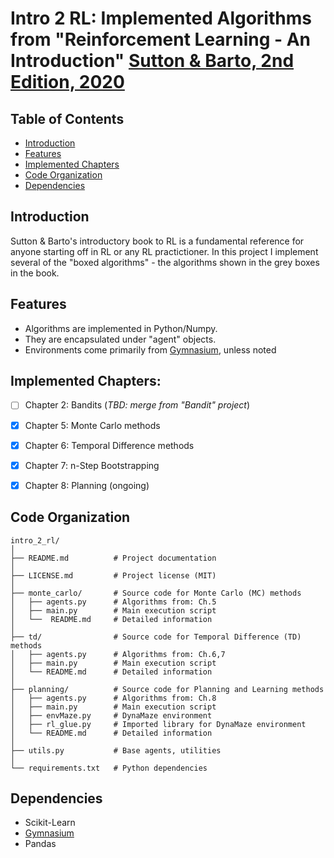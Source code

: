 [Sutton & Barto RL Book]: http://incompleteideas.net/book/RLbook2020.pdf
[Sutton & Barto, 2nd Edition, 2020]: http://incompleteideas.net/book/RLbook2020.pdf
[Gymnasium]: https://gymnasium.farama.org/

# Intro 2 RL: Implemented Algorithms from "Reinforcement Learning - An Introduction" [Sutton & Barto, 2nd Edition, 2020]

## Table of Contents
- [Introduction](#introduction)
- [Features](#features)
- [Implemented Chapters](#implemented-chapters)
- [Code Organization](#code-organization)
- [Dependencies](#dependencies)

## Introduction
Sutton & Barto's introductory book to RL is a fundamental reference for anyone starting off in RL or any RL practictioner. In this project I implement several of the "boxed algorithms" - the algorithms shown in the grey boxes in the book.

## Features
* Algorithms are implemented in Python/Numpy. 
* They are encapsulated under "agent" objects. 
* Environments come primarily from [Gymnasium], unless noted

## Implemented Chapters:
- [ ] Chapter 2: Bandits (_TBD: merge from "Bandit" project_)
- [x] Chapter 5: Monte Carlo methods
- [x] Chapter 6: Temporal Difference methods
- [x] Chapter 7: n-Step Bootstrapping
- [x] Chapter 8: Planning (ongoing)


## Code Organization
```
intro_2_rl/
│
├── README.md          # Project documentation
│
├── LICENSE.md         # Project license (MIT)
│
├── monte_carlo/       # Source code for Monte Carlo (MC) methods
│   ├── agents.py      # Algorithms from: Ch.5
│   ├── main.py        # Main execution script
│   └──  README.md     # Detailed information
│
├── td/                # Source code for Temporal Difference (TD) methods
│   ├── agents.py      # Algorithms from: Ch.6,7
│   ├── main.py        # Main execution script
│   └── README.md      # Detailed information
│
├── planning/          # Source code for Planning and Learning methods
│   ├── agents.py      # Algorithms from: Ch.8
│   ├── main.py        # Main execution script
│   ├── envMaze.py     # DynaMaze environment
│   ├── rl_glue.py     # Imported library for DynaMaze environment
│   └── README.md      # Detailed information
│
├── utils.py           # Base agents, utilities
│
└── requirements.txt   # Python dependencies

```

## Dependencies

* Scikit-Learn
* [Gymnasium]
* Pandas
